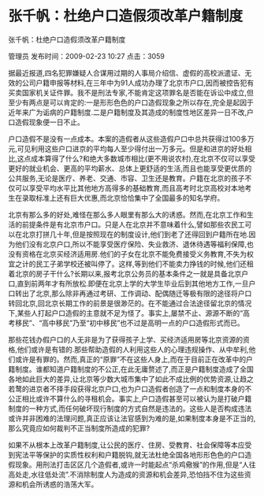 # 张千帆：杜绝户口造假须改革户籍制度  
张千帆：杜绝户口造假须改革户籍制度

管理员 发布时间：2009-02-23 10:27  点击：3059



据最近报道,四名犯罪嫌疑人合谋用过期的人事局介绍信、虚假的高校派遣证、无效的公司户籍申报等材料,在三年中为91人成功办理了北京市户口,因而被控告犯有买卖国家机关证件罪。我不是刑法专家,不能肯定这项罪名是否能在诉讼中成立,但至少有两点是可以肯定的:一是形形色色的户口造假现象之所以存在,完全是起因于近年来广为诟病的户籍制度.二是户籍制度及其造成的制度性地区差异一日不改,户口造假现象便一日不止。



户口造假不是没有一点成本。本案的造假者从这些造假户口中总共获得过100多万元,可见利用这些户口进京的平均每人至少得付出一万多元。但是和进京的好处相比,这点成本算得了什么?和绝大多数城市相比(更不用说农村),在北京不仅可以享受更好的就业机会、更高的平均薪水、总体上更舒适的生活,而且也能享受更优质的公共服务,无论是医疗、养老、交通、市容、卫生还是教育。户籍在北京的孩子不仅可以享受平均水平比其他地方高得多的基础教育,而且高考时北京高校对本地考生在录取标准上还有巨大优惠,而北京恰恰集中了全国最多的知名学府。



北京有那么多的好处,难怪在那么多人眼里有那么大的诱惑。然而,在北京工作和生活的前提条件是有北京市户口。只是人在北京并不意味着什么,譬如那些农民工可以在北京打拼几十年,但是按照现在的制度设计,他们到老了还得回到户籍所在地.因为他们没有北京户口,所以不能享受医疗保险、失业救济、退休待遇等福利保障,也没有资格在北京买经济适用房.他们的子女在北京不能免费接受义务教育,不失为权宜之计的民工子弟学校还被叫停了。这样,等到他们不能卖力挣钱的时候,他们还租着北京的房子干什么?长期以来,报考北京公务员的基本条件之一就是具备北京户口,直到前两年才有所放松.即便在北京上学的大学生毕业后到其他地方工作,一旦户口转出了北京,那么除非再通过考研、工作调动、配偶随迁等极有限的途径将户口转回北京,回北京长期工作的前景是很渺茫的。在不能通过合法途径留北京的情况下,某些人打起户口造假的主意就不足为怪了。事实上,屡禁不止、源源不断的“高考移民”、“高中移民”乃至“初中移民”也不过是高明一点的户口造假形式而已。



那些花钱办假户口的人无非是为了获得孩子上学、买经济适用房等北京资源的资格,他们或许是有错的.那些帮助造假的人利用这些人的心理违规操作、从中牟利,他们或许是有罪的。然而,真正的“原罪”不在这些人身上,而在于目前正在改革中的户籍制度。谁都知道户籍制度的不公正,在此无庸赘述了,而正是户籍制度造成了全国各地如此巨大的差异,让北京等少数大城市集中了如此不成比例的优势资源,让趋之若鹜的进京者不择手段获得北京户口,也为户口造假者创造了一点和制度本身的不公正相比或许不算什么的寻租机会。事实上,户口造假甚至可以被认为是打破户籍制度的一种方式,而任何破坏现行制度的方式自然是违法的。这些人是否构成违法或许并非困难的法理问题,真正应该让法官感到为难的是,如果制度本身是不正当的,那么究竟应如何裁判不正当制度所造成的犯罪?



如果不从根本上改革户籍制度,让公民的医疗、住房、受教育、社会保障等本应受到宪法平等保护的实质性权利和户籍脱钩,就无法杜绝全国各地形形色色的户口造假现象。用刑法打击区区几个造假者,或许一时能起点“杀鸡儆猴”的作用,但是“人往高处走,水往低处流”.不消除制度人为造成的资源和机会差异,恐怕挡不住为这些资源和机会所诱惑的浩荡大军。